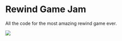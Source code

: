 # Rewind Game Jam

All the code for the most amazing rewind game ever.

![](https://www.gstatic.com/tv/thumb/v22vodart/9076140/p9076140_v_v8_aa.jpg)
